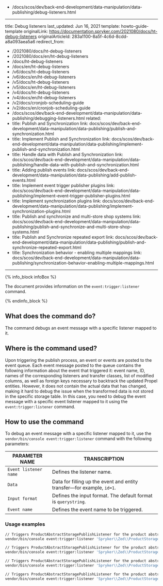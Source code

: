   - /docs/scos/dev/back-end-development/data-manipulation/data-publishing/debug-listeners.html
---
title: Debug listeners
last_updated: Jun 16, 2021
template: howto-guide-template
originalLink: https://documentation.spryker.com/2021080/docs/ht-debug-listeners
originalArticleId: 283a1100-8a5f-4c6d-8cdd-a8a093aea5a6
redirect_from:
  - /2021080/docs/ht-debug-listeners
  - /2021080/docs/en/ht-debug-listeners
  - /docs/ht-debug-listeners
  - /docs/en/ht-debug-listeners
  - /v6/docs/ht-debug-listeners
  - /v6/docs/en/ht-debug-listeners
  - /v5/docs/ht-debug-listeners
  - /v5/docs/en/ht-debug-listeners
  - /v4/docs/ht-debug-listeners
  - /v4/docs/en/ht-debug-listeners
  - /v2/docs/cronjob-scheduling-guide
  - /v2/docs/en/cronjob-scheduling-guide
  - /docs/scos/dev/back-end-development/data-manipulation/data-publishing/debugging-listeners.html
related:
  - title: Publish and Synchronization
    link: docs/scos/dev/back-end-development/data-manipulation/data-publishing/publish-and-synchronization.html
  - title: Implement Publish and Synchronization
    link: docs/scos/dev/back-end-development/data-manipulation/data-publishing/implement-publish-and-synchronization.html
  - title: Handle data with Publish and Synchronization
    link: docs/scos/dev/back-end-development/data-manipulation/data-publishing/handle-data-with-publish-and-synchronization.html
  - title: Adding publish events
    link: docs/scos/dev/back-end-development/data-manipulation/data-publishing/add-publish-events.html
  - title: Implement event trigger publisher plugins
    link: docs/scos/dev/back-end-development/data-manipulation/data-publishing/implement-event-trigger-publisher-plugins.html
  - title: Implement synchronization plugins
    link: docs/scos/dev/back-end-development/data-manipulation/data-publishing/implement-synchronization-plugins.html
  - title: Publish and synchronize and multi-store shop systems
    link: docs/scos/dev/back-end-development/data-manipulation/data-publishing/publish-and-synchronize-and-multi-store-shop-systems.html
  - title: Publish and Synchronize repeated export
    link: docs/scos/dev/back-end-development/data-manipulation/data-publishing/publish-and-synchronize-repeated-export.html
  - title: Synchronization behavior - enabling multiple mappings
    link: docs/scos/dev/back-end-development/data-manipulation/data-publishing/synchronization-behavior-enabling-multiple-mappings.html
---

{% info_block infoBox %}

The document provides information on the `event:trigger:listener` command.

{% endinfo_block %}

## What does the command do?

The command debugs an event message with a specific listener mapped to it.

## Where is the command used?
Upon triggering the publish process, an event or events are posted to the event queue. Each event message posted to the queue contains the following information about the event that triggered it: event name, ID, names of the corresponding listeners and transfer classes, list of modified columns, as well as foreign keys necessary to backtrack the updated Propel entities. However, it does not contain the actual data that has changed, making it hard to debug the issue when the transformed data is not stored in the specific storage table. In this case, you need to debug the event message with a specific event listener mapped to it using the `event:trigger:listener` command.

## How to use the command
To debug an event message with a specific listener mapped to it, use the `vendor/bin/console event:trigger:listener` command with the following parameters:

| PARAMETER NAME | TRANSCRIPTION |
| --- | --- |
| `Event listener name` | Defines the listener name. |
| `Data` | Data for filling up the event and entity transfer—for example, `id=1`. |
| `Input format` |Defines the input format. The default format is `querystring`. |
| `Event name` | Defines the event name to be triggered. |

### Usage examples

```bash
// Triggers ProductAbstractStoragePublishListener for the product abstract with ID equal to 1.
vendor/bin/console event:trigger:listener 'Spryker\\Zed\\ProductStorage\\Communication\\Plugin\\Event\\Listener\\ProductAbstractStoragePublishListener' id=1

// Triggers ProductAbstractStoragePublishListener for the product abstract with {additional data} and ID equal to 1.
vendor/bin/console event:trigger:listener 'Spryker\\Zed\\ProductStorage\\Communication\\Plugin\\Event\\Listener\\ProductAbstractStoragePublishListener' id=1{additional data}

// Triggers ProductAbstractStoragePublishListener for the product abstract with ID equal to 1. The output is in JSON.
vendor/bin/console event:trigger:listener 'Spryker\\Zed\\ProductStorage\\Communication\\Plugin\\Event\\Listener\\ProductAbstractStoragePublishListener' {\"id\":1} -f json

// Triggers ProductAbstractStoragePublishListener for the product abstract with the  PRODUCT_ABSTRACT_PUBLISH event name and ID equal to 1. The output is in JSON.
vendor/bin/console event:trigger:listener 'Spryker\\Zed\\ProductStorage\\Communication\\Plugin\\Event\\Listener\\ProductAbstractStoragePublishListener' {\"id\":1} -f json -e PRODUCT_ABSTRACT_PUBLISH
```

<!-- Last review date: Mar 9, 2019 -by Oleksandr Myrnyi, Andrii Tserkovnyi-->
